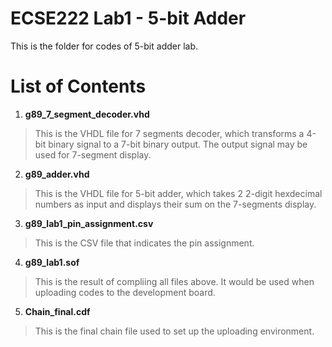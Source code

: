 # ECSE222 Lab1 - 5-bit Adder  
This is the folder for codes of 5-bit adder lab.  

# List of Contents  
1) __g89_7_segment_decoder.vhd__  
> This is the VHDL file for 7 segments decoder, which transforms a 4-bit binary signal to a 7-bit binary output. The output signal may be used for 7-segment display.  

2) __g89_adder.vhd__  
> This is the VHDL file for 5-bit adder, which takes 2 2-digit hexdecimal numbers as input and displays their sum on the 7-segments display.  

3) __g89_lab1_pin_assignment.csv__  
> This is the CSV file that indicates the pin assignment.  

4) __g89_lab1.sof__  
> This is the result of compliing all files above. It would be used when uploading codes to the development board.  

5) __Chain_final.cdf__  
> This is the final chain file used to set up the uploading environment.  
